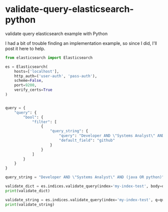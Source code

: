 # validate-query-elasticsearch-python
validate query elasticsearch example with Python

I had a bit of trouble finding an implementation example, so since I did, I'll post it here to help.

```python
from elasticsearch import Elasticsearch

es = Elasticsearch(
    hosts=['localhost'],
    http_auth=('user-auth', 'pass-auth'),
    scheme=False,
    port=9200,
    verify_certs=True
)


query = {
    "query": {
        "bool": {
            "filter": [
                {
                    "query_string": {
                        "query": "Developer AND \"Systems Analyst\" AND (java OR python)",
                        "default_field": "github"
                    }
                }
            ]
        }
    }
}

query_string = "Developer AND \"Systems Analyst\" AND (java OR python)"

validate_dict = es.indices.validate_query(index='my-index-test', body=query, doc_type='doc')
print(validate_dict)

validate_string = es.indices.validate_query(index='my-index-test', q=query_string, doc_type='doc')
print(validate_string)
```
